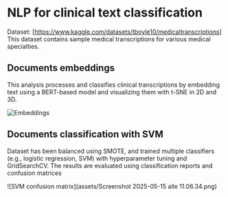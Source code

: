 # **NLP for clinical text classification**

Dataset: [https://www.kaggle.com/datasets/tboyle10/medicaltranscriptions]
This dataset contains sample medical transcriptions for various medical specialties.

## Documents embeddings

This analysis processes and classifies clinical transcriptions by embedding text using a BERT-based model and visualizing them with t-SNE in 2D and 3D. 

![Embeddings](assets/embeddings.gif)

## Documents classification with SVM

Dataset has been balanced using SMOTE, and trained multiple classifiers (e.g., logistic regression, SVM) with hyperparameter tuning and GridSearchCV. The results are evaluated using classification reports and confusion matrices

![SVM confusion matrix](assets/Screenshot 2025-05-15 alle 11.06.34.png)

